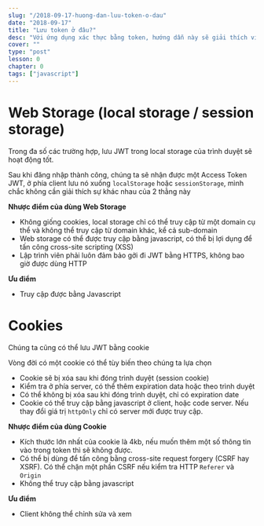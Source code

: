 ```yaml
---
slug: "/2018-09-17-huong-dan-luu-token-o-dau"
date: "2018-09-17"
title: "Lưu token ở đâu?"
desc: "Với ứng dụng xác thực bằng token, hướng dẫn này sẽ giải thích việc lưu token ở đâu cho an toàn"
cover: ""
type: "post"
lesson: 0
chapter: 0
tags: ["javascript"]
---
```


# Web Storage (local storage / session storage)

Trong đa số các trường hợp, lưu JWT trong local storage của trình duyệt sẽ hoạt động tốt.

Sau khi đăng nhập thành công, chúng ta sẽ nhận được một Access Token JWT, ở phía client lưu nó xuống `localStorage` hoặc `sessionStorage`, mình chắc không cần giải thích sự khác nhau của 2 thằng này

**Nhược điểm của dùng Web Storage**

- Không giống cookies, local storage chỉ có thể truy cập từ một domain cụ thể và không thể truy cập từ domain khác, kể cả sub-domain
- Web storage có thể được truy cập bằng javascript, có thể bị lợi dụng để tấn công cross-site scripting (XSS)
- Lập trình viên phải luôn đảm bảo gởi đi JWT bằng HTTPS, không bao giờ được dùng HTTP

**Ưu điểm**

- Truy cập được bằng Javascript

# Cookies

Chúng ta cũng có thể lưu JWT bằng cookie

Vòng đời có một cookie có thể tùy biến theo chúng ta lựa chọn

- Cookie sẽ bị xóa sau khi đóng trình duyệt (session cookie)
- Kiểm tra ở phía server, có thể thêm expiration data hoặc theo trình duyệt
- Có thể không bị xóa sau khi đóng trình duyệt, chỉ có expiration date
- Cookie có thể truy cập bằng javascript ở client, hoặc code server. Nếu thay đổi giá trị `httpOnly` chỉ có server mới được truy cập.

**Nhược điểm của dùng Cookie**

- Kích thước lớn nhất của cookie là 4kb, nếu muốn thêm một số thông tin vào trong token thì sẽ không được.
- Có thể bị dùng để tấn công bằng cross-site request forgery (CSRF hay XSRF). Có thể chặn một phần CSRF nếu kiểm tra HTTP `Referer` và `Origin`
- Không thể truy cập bằng javascript

**Ưu điểm**

- Client không thể chỉnh sửa và xem
